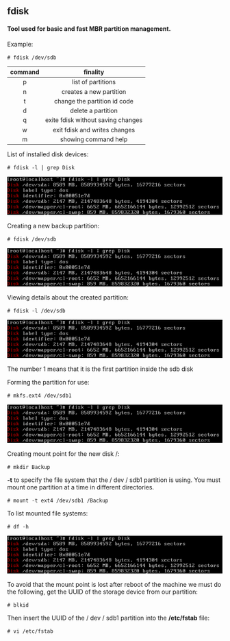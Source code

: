 ## fdisk

#### Tool used for basic and fast MBR partition management.

<p>Example: </p>

```
# fdisk /dev/sdb
```

| command |              finality              |
|:-------:|:----------------------------------:|
|    p    | list of partitions                 |
|    n    | creates a new partition            |
|    t    | change the partition id code       |
|    d    | delete a partition                 |
|    q    | exite fdisk without saving changes |
|    w    | exit fdisk and writes changes      |
|    m    | showing command help               |

<p>List of installed disk devices: </p>

```
# fdisk -l | grep Disk
```

![fdisk-l|grepDisk](https://github.com/ThiagoMartinsdeMelo/Linux/blob/master/img/partitions/01.fdisk-lgrepDisk.png)

<p>Creating a new backup partition: </p>

```
# fdisk /dev/sdb
```

![fdisk /dev/sdb](https://github.com/ThiagoMartinsdeMelo/Linux/blob/master/img/partitions/01.fdisk-lgrepDisk.png)

<p>Viewing details about the created partition: </p>

```
# fdisk -l /dev/sdb
```

![fdisk /dev/sdb](https://github.com/ThiagoMartinsdeMelo/Linux/blob/master/img/partitions/01.fdisk-lgrepDisk.png)

<p>The number 1 means that it is the first partition inside the sdb disk</p>

<p>Forming the partition for use: </p>

```
# mkfs.ext4 /dev/sdb1
```
![mkfs.ext4 /dev/sdb1](https://github.com/ThiagoMartinsdeMelo/Linux/blob/master/img/partitions/01.fdisk-lgrepDisk.png)


<p>Creating mount point for the new disk /: </p>

```
# mkdir Backup
```

<p><strong>-t</strong> to specify the file system that the / dev / sdb1 partition is using. You must mount one partition at a time in different directories.</p>

```
# mount -t ext4 /dev/sdb1 /Backup
```

<p>To list mounted file systems: </p>

```
# df -h
```

![mkfs.ext4 /dev/sdb1](https://github.com/ThiagoMartinsdeMelo/Linux/blob/master/img/partitions/01.fdisk-lgrepDisk.png)

<p>To avoid that the mount point is lost after reboot of the machine we must do the following, get the UUID of the storage device from our partition: </p>

```
# blkid
```

<p>Then insert the UUID of the / dev / sdb1 partition into the <strong>/etc/fstab</strong> file: </p>

```
# vi /etc/fstab
```










